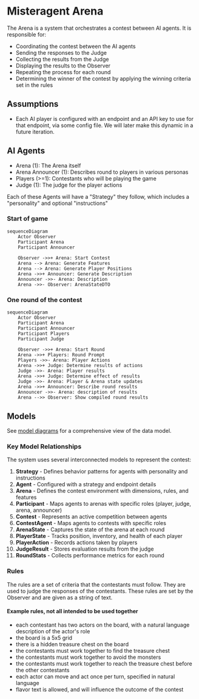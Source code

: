 # Misteragent Arena

The Arena is a system that orchestrates a contest between AI agents. It is responsible for:

- Coordinating the contest between the AI agents
- Sending the responses to the Judge
- Collecting the results from the Judge
- Displaying the results to the Observer
- Repeating the process for each round
- Determining the winner of the contest by applying the winning criteria set in the rules

## Assumptions
- Each AI player is configured with an endpoint and an API key to use for that endpoint, via some config file. We will later make this dynamic in a future iteration.

## AI Agents

- Arena (1): The Arena itself
- Arena Announcer (1): Describes round to players in various personas
- Players (>=1): Contestants who will be playing the game
- Judge (1): The judge for the player actions

Each of these Agents will have a "Strategy" they follow, which includes a "personality" and optional "instructions"

### Start of game

```mermaid
sequenceDiagram
    Actor Observer
    Participant Arena
    Participant Announcer

    Observer ->>+ Arena: Start Contest
    Arena --> Arena: Generate Features
    Arena --> Arena: Generate Player Positions
    Arena ->>+ Announcer: Generate Description
    Announcer ->>- Arena: Description
    Arena ->>- Observer: ArenaStateDTO
```

### One round of the contest

```mermaid
sequenceDiagram
    Actor Observer
    Participant Arena
    Participant Announcer
    Participant Players
    Participant Judge
 
    Observer ->>+ Arena: Start Round
    Arena ->>+ Players: Round Prompt
    Players ->>- Arena: Player Actions
    Arena ->>+ Judge: Determine results of actions
    Judge ->>- Arena: Player results
    Arena ->>+ Judge: Determine effect of results
    Judge ->>- Arena: Player & Arena state updates
    Arena ->>+ Announcer: Describe round results
    Announcer ->>- Arena: description of results
    Arena -->> Observer: Show compiled round results
```
## Models

See [model diagrams](./model-diagrams.md) for a comprehensive view of the data model.

### Key Model Relationships

The system uses several interconnected models to represent the contest:

1. **Strategy** - Defines behavior patterns for agents with personality and instructions
2. **Agent** - Configured with a strategy and endpoint details
3. **Arena** - Defines the contest environment with dimensions, rules, and features
4. **Participant** - Maps agents to arenas with specific roles (player, judge, arena, announcer)
5. **Contest** - Represents an active competition between agents
6. **ContestAgent** - Maps agents to contests with specific roles
7. **ArenaState** - Captures the state of the arena at each round
8. **PlayerState** - Tracks position, inventory, and health of each player
9. **PlayerAction** - Records actions taken by players
10. **JudgeResult** - Stores evaluation results from the judge
11. **RoundStats** - Collects performance metrics for each round

### Rules

The rules are a set of criteria that the contestants must follow. They are used to judge the responses of the contestants. These rules are set by the Observer and are given as a string of text.

#### Example rules, not all intended to be used together
- each contestant has two actors on the board, with a natural language description of the actor's role
- the board is a 5x5 grid
- there is a hidden treasure chest on the board
- the contestants must work together to find the treasure chest
- the contestants must work together to avoid the monsters
- the contestants must work together to reach the treasure chest before the other contestants
- each actor can move and act once per turn, specified in natural language
- flavor text is allowed, and will influence the outcome of the contest


